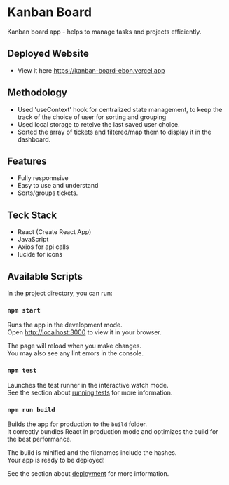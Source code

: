 # Kanban Board

Kanban board app - helps to manage tasks and projects efficiently.

## Deployed Website

- View it here https://kanban-board-ebon.vercel.app

## Methodology

- Used 'useContext' hook for centralized state management, to keep the track of the choice of user for sorting and grouping
- Used local storage to reteive the last saved user choice.
- Sorted the array of tickets and filtered/map them to display it in the dashboard.

## Features

- Fully responnsive
- Easy to use and understand
- Sorts/groups tickets.

## Teck Stack

- React (Create React App)
- JavaScript
- Axios for api calls
- lucide for icons


## Available Scripts

In the project directory, you can run:

### `npm start`

Runs the app in the development mode.\
Open [http://localhost:3000](http://localhost:3000) to view it in your browser.

The page will reload when you make changes.\
You may also see any lint errors in the console.

### `npm test`

Launches the test runner in the interactive watch mode.\
See the section about [running tests](https://facebook.github.io/create-react-app/docs/running-tests) for more information.

### `npm run build`

Builds the app for production to the `build` folder.\
It correctly bundles React in production mode and optimizes the build for the best performance.

The build is minified and the filenames include the hashes.\
Your app is ready to be deployed!

See the section about [deployment](https://facebook.github.io/create-react-app/docs/deployment) for more information.

